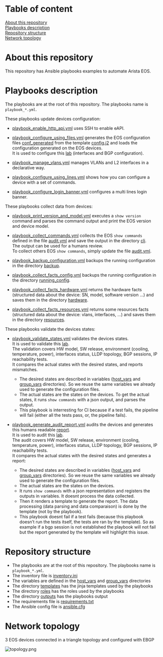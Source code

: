 # Table of content 
[About this repository](#about-this-repository)  
[Playbooks description](#playbooks-description)  
[Repository structure](#repository-structure)  
[Network topology](#network-topology)  

# About this repository 

This repository has Ansible playbooks examples to automate Arista EOS. 

# Playbooks description

The playbooks are at the root of this repository. The playbooks name is `playbook_*.yml`.

These playbooks update devices configuration:  

- [playbook_enable_http_api.yml](playbook_enable_http_api.yml) uses SSH to enable eAPI.  

- [playbook_configure_using_files.yml](playbook_configure_using_files.yml) generates the EOS configuration files [conf_generated](outputs/conf_generated) from the template [config.j2](templates/config.j2) and loads the configuration generated on the EOS devices.  
It is used to configure this [lab](#network-topology) (interfaces and BGP configuration). 

- [playbook_manage_vlans.yml](playbook_manage_vlans.yml) manages VLANs and L2 interfaces in a declarative way. 

- [playbook_configure_using_lines.yml](playbook_configure_using_lines.yml) shows how you can configure a device with a set of commands. 
  
- [playbook_configure_login_banner.yml](playbook_configure_login_banner.yml) configures a multi lines login banner.  

These playbooks collect data from devices:  

- [playbook_print_version_and_model.yml](playbook_print_version_and_model.yml) executes a `show version` command and parses the command output and print the EOS version and device model.  

- [playbook_collect_commands.yml](playbook_collect_commands.yml) collects the EOS `show commands` defined in the file [audit.yml](group_vars/eos/audit.yml) and save the output in the directory [cli](outputs/cli).  
The output can be used for a humans review.  
To collect others EOS `show commands`, simply update the file [audit.yml](group_vars/eos/audit.yml).  

- [playbook_backup_configuration.yml](playbook_backup_configuration.yml) backups the running configuration in the directory [backup](outputs/backup). 

- [playbook_collect_facts_config.yml](playbook_collect_facts_config.yml) backups the running configuration in the directory [running_config](outputs/facts/running_config). 

- [playbook_collect_facts_hardware.yml](playbook_collect_facts_hardware.yml) returns the hardware facts (structured data about the device: SN, model, software version ...) and saves them in the directory [hardware](outputs/facts/hardware). 

- [playbook_collect_facts_resources.yml](playbook_collect_facts_resources.yml) returns some resources facts (structured data about the device: vlans, interfaces, ...) and saves them in the directory [resources](outputs/facts/resources).  

These playbooks validate the devices states:  

- [playbook_validate_states.yml](playbook_validate_states.yml) validates the devices states.  
It is used to validate this [lab](#network-topology).  
The validation covers HW model, SW release, environment (cooling, temperature, power), interfaces status, LLDP topology, BGP sessions, IP reachability tests.  
It compares the actual states with the desired states, and reports mismatches.  
  - The desired states are described in variables ([host_vars](host_vars) and [group_vars](group_vars) directories). So we reuse the same variables we already used to generate the configuration files.  
  - The actual states are the states on the devices. To get the actual states, it runs `show commands` with a json output, and parses the output.  
  - This playbook is interresting for CI because if a test fails, the pipeline will fail (either all the tests pass, or, the pipeline fails).  

- [playbook_generate_audit_report.yml](playbook_generate_audit_report.yml) audits the devices and generates this humans readable [report](outputs/audit/report.md).  
It is used to audit this [lab](#network-topology).  
The audit covers HW model, SW release, environment (cooling, temperature, power), interfaces status, LLDP topology, BGP sessions, IP reachability tests.  
It compares the actual states with the desired states and generates a report: 
  - The desired states are described in variables ([host_vars](host_vars) and [group_vars](group_vars) directories). So we reuse the same variables we already used to generate the configuration files.  
  - The actual states are the states on the devices.  
  - It runs `show commands` with a json representation and registers the outputs in variables. It doesnt process the data collected.  
  - Then it renders a template to generate the report. The data processing (data parsing and data comparaison) is done by the template (not by the playbook).  
  - This playbook doesnt fail if a test fails (because this playbook doesn’t run the tests itself, the tests are ran by the template). So as example if a bgp session is not established the playbook will not fail but the report generated by the template will highlight this issue. 

# Repository structure 

- The playbooks are at the root of this repository. The playbooks name is `playbook_*.yml`.  
- The inventory file is [inventory.ini](inventory.ini)
- The variables are defined in the [host_vars](host_vars) and [group_vars](group_vars) directories 
- The directory [templates](templates) has the jinja templates used by the playbooks 
- The directory [roles](roles) has the roles used by the playbooks
- The directory [outputs](outputs) has the playbooks output 
- The requirements file is [requirements.txt](requirements.txt)
- The Ansible config file is [ansible.cfg](ansible.cfg)
  
# Network topology

3 EOS devices connected in a triangle topology and configured with EBGP   

![topology.png](topology.png)
